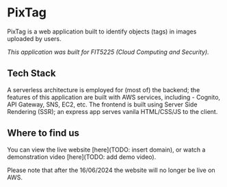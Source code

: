 # PixTag

PixTag is a web application built to identify objects (tags) in images
uploaded by users.

*This application was built for FIT5225 (Cloud Computing and Security).*

## Tech Stack

A serverless architecture is employed for (most of) the backend; the 
features of this application are built with AWS services, including - Cognito,
API Gateway, SNS, EC2, etc. The frontend is built using Server Side 
Rendering (SSR); an express app serves vanila HTML/CSS/JS to the client.

## Where to find us

You can view the live website [here](TODO: insert domain), or watch a
demonstration video [here](TODO: add demo video).

Please note that after the 16/06/2024 the website will no longer be
live on AWS.
